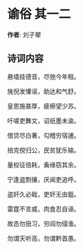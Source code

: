 # 谕俗  其一二

**作者**: 刘子翚

## 诗词内容

悬墙挂德音，尽弛今年租。

旄倪发懽谣，助达和气舒。

皇恩施甚厚，疲瘵望少苏。

吁嗟吏舞文，诏纸墨未渝。

借贷尽白著，勾稽穷宿逋。

掊克傥归公，民贫犹乐输。

量权征倍耗，夤缘窃其余。

宁逢盗剽攘，厌闻吏追呼。

盗奸久必戢，吏奸无由鉏。

雷霆不言威，肉食忍自诬。

故态勿狃习，穷阎勿侵渔。

勿谓天听高，勿谓黔首愚。

